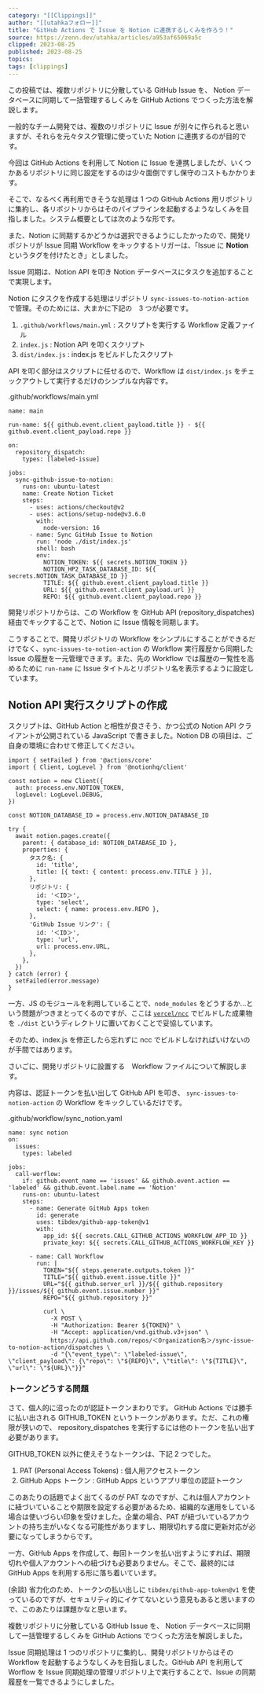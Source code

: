 ```yaml
---
category: "[[Clippings]]"
author: "[[utahkaフォロー]]"
title: "GitHub Actions で Issue を Notion に連携するしくみを作ろう！"
source: https://zenn.dev/utahka/articles/a953af65069a5c
clipped: 2023-08-25
published: 2023-08-25
topics: 
tags: [clippings]
---
```


この投稿では、複数リポジトリに分散している GitHub Issue を、 Notion データベースに同期して一括管理するしくみを GitHub Actions でつくった方法を解説します。

一般的なチーム開発では、複数のリポジトリに Issue が別々に作られると思いますが、それらを元々タスク管理に使っていた Notion に連携するのが目的です。

今回は GitHub Actions を利用して Notion に Issue を連携しましたが、いくつかあるリポジトリに同じ設定をするのは少々面倒ですし保守のコストもかかります。

そこで、なるべく再利用できそうな処理は 1 つの GitHub Actions 用リポジトリに集約し、各リポジトリからはそのパイプラインを起動するようなしくみを目指しました。システム概要としては次のような形です。

また、Notion に同期するかどうかは選択できるようにしたかったので、開発リポジトリが Issue 同期 Workflow をキックするトリガーは、「Issue に **Notion** というタグを付けたとき」としました。

Issue 同期は、Notion API を叩き Notion データベースにタスクを追加することで実現します。

Notion にタスクを作成する処理はリポジトリ `sync-issues-to-notion-action` で管理。そのためには、大まかに下記の　3 つが必要です。

1.  `.github/workflows/main.yml` : スクリプトを実行する Workflow 定義ファイル
2.  `index.js` : Notion API を叩くスクリプト
3.  `dist/index.js` : index.js をビルドしたスクリプト

API を叩く部分はスクリプトに任せるので、Workflow は `dist/index.js` をチェックアウトして実行するだけのシンプルな内容です。

.github/workflows/main.yml

```
name: main

run-name: ${{ github.event.client_payload.title }} - ${{ github.event.client_payload.repo }}

on:
  repository_dispatch:
    types: [labeled-issue]

jobs:
  sync-github-issue-to-notion:
    runs-on: ubuntu-latest
    name: Create Notion Ticket
    steps:
      - uses: actions/checkout@v2
      - uses: actions/setup-node@v3.6.0
        with:
          node-version: 16
      - name: Sync GitHub Issue to Notion
        run: 'node ./dist/index.js'
        shell: bash
        env:
          NOTION_TOKEN: ${{ secrets.NOTION_TOKEN }}
          NOTION_HP2_TASK_DATABASE_ID: ${{ secrets.NOTION_TASK_DATABASE_ID }}
          TITLE: ${{ github.event.client_payload.title }}
          URL: ${{ github.event.client_payload.url }}
          REPO: ${{ github.event.client_payload.repo }}
```

開発リポジトリからは、この Workflow を GitHub API (repository\_dispatches) 経由でキックすることで、Notion に Issue 情報を同期します。

こうすることで、開発リポジトリの Workflow をシンプルにすることができるだけでなく、`sync-issues-to-notion-action` の Workflow 実行履歴から同期した Issue の履歴を一元管理できます。また、先の Workflow では履歴の一覧性を高めるために `run-name` に Issue タイトルとリポジトリ名を表示するように設定しています。

## Notion API 実行スクリプトの作成

スクリプトは、GitHub Action と相性が良さそう、かつ公式の Notion API クライアントが公開されている JavaScript で書きました。Notion DB の項目は、ご自身の環境に合わせて修正してください。

```
import { setFailed } from '@actions/core'
import { Client, LogLevel } from '@notionhq/client'

const notion = new Client({
  auth: process.env.NOTION_TOKEN,
  logLevel: LogLevel.DEBUG,
})

const NOTION_DATABASE_ID = process.env.NOTION_DATABASE_ID

try {
  await notion.pages.create({
    parent: { database_id: NOTION_DATABASE_ID },
    properties: {
      タスク名: {
        id: 'title',
        title: [{ text: { content: process.env.TITLE } }],
      },
      リポジトリ: {
        id: '＜ID＞',
        type: 'select',
        select: { name: process.env.REPO },
      },
      'GitHub Issue リンク': {
        id: '＜ID＞',
        type: 'url',
        url: process.env.URL,
      },
    },
  })
} catch (error) {
  setFailed(error.message)
}
```

一方、JS のモジュールを利用していることで、`node_modules` をどうするか...という問題がつきまとってくるのですが、ここは [`vercel/ncc`](https://github.com/vercel/ncc) でビルドした成果物を `./dist` というディレクトリに置いておくことで妥協しています。

そのため、index.js を修正したら忘れずに ncc でビルドしなければいけないのが手間ではあります。

さいごに、開発リポジトリに設置する　Workflow ファイルについて解説します。

内容は、認証トークンを払い出して GitHub API を叩き、 `sync-issues-to-notion-action` の Workflow をキックしているだけです。

.github/workflow/sync\_notion.yaml

```
name: sync notion
on:
  issues:
    types: labeled

jobs:
  call-worflow:
    if: github.event_name == 'issues' && github.event.action == 'labeled' && github.event.label.name == 'Notion'
    runs-on: ubuntu-latest
    steps:
      - name: Generate GitHub Apps token
        id: generate
        uses: tibdex/github-app-token@v1
        with:
          app_id: ${{ secrets.CALL_GITHUB_ACTIONS_WORKFLOW_APP_ID }}
          private_key: ${{ secrets.CALL_GITHUB_ACTIONS_WORKFLOW_KEY }}

      - name: Call Workflow
        run: |
          TOKEN="${{ steps.generate.outputs.token }}"
          TITLE="${{ github.event.issue.title }}"
          URL="${{ github.server_url }}/${{ github.repository }}/issues/${{ github.event.issue.number }}"
          REPO="${{ github.repository }}"

          curl \
            -X POST \
            -H "Authorization: Bearer ${TOKEN}" \
            -H "Accept: application/vnd.github.v3+json" \
            https://api.github.com/repos/＜Organization名＞/sync-issue-to-notion-action/dispatches \
            -d "{\"event_type\": \"labeled-issue\", \"client_payload\": {\"repo\": \"${REPO}\", \"title\": \"${TITLE}\", \"url\": \"${URL}\"}}"
```

### トークンどうする問題

さて、個人的に沼ったのが認証トークンまわりです。 GitHub Actions では勝手に払い出される GITHUB\_TOKEN というトークンがあります。ただ、これの権限が狭いので、 repository\_dispatches を実行するには他のトークンを払い出す必要があります。

GITHUB\_TOKEN 以外に使えそうなトークンは、下記 2 つでした。

1.  PAT (Personal Access Tokens) : 個人用アクセストークン
2.  GitHub Apps トークン : GitHub Apps というアプリ単位の認証トークン

このあたりの話題でよく出てくるのが PAT なのですが、これは個人アカウントに紐づいていることや期限を設定する必要があるため、組織的な運用をしている場合は使いづらい印象を受けました。企業の場合、PAT が紐づいているアカウントの持ち主がいなくなる可能性がありますし、期限切れする度に更新対応が必要になってしまうからです。

一方、GitHub Apps を作成して、毎回トークンを払い出すようにすれば、期限切れや個人アカウントへの紐づけも必要ありません。そこで、最終的には GitHub Apps を利用する形に落ち着いています。

(余談) 省力化のため、トークンの払い出しに `tibdex/github-app-token@v1` を使っているのですが、セキュリティ的にイケてないという意見もあると思いますので、このあたりは課題かなと思います。

複数リポジトリに分散している GitHub Issue を、 Notion データベースに同期して一括管理するしくみを GitHub Actions でつくった方法を解説しました。

Issue 同期処理は 1 つのリポジトリに集約し、開発リポジトリからはその Workflow を起動するようなしくみを目指しました。GitHub API を利用して Worflow を Issue 同期処理の管理リポジトリ上で実行することで、Issue の同期履歴を一覧できるようにしました。